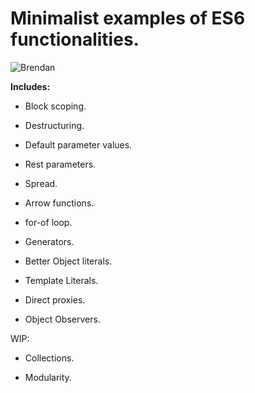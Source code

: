 # Minimalist examples of ES6 functionalities.

![Brendan](http://i1.ytimg.com/vi/NJxB0Pp69IQ/maxresdefault.jpg)

__Includes:__

* Block scoping.
    
* Destructuring.
    
* Default parameter values.
    
* Rest parameters.
    
* Spread.

* Arrow functions.

* for-of loop.

* Generators.

* Better Object literals.

* Template Literals.

* Direct proxies.

* Object Observers.

WIP:

* Collections.

* Modularity.

